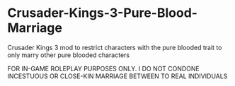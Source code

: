 # Crusader-Kings-3-Pure-Blood-Marriage
Crusader Kings 3 mod to restrict characters with the pure blooded trait to only marry other pure blooded characters

FOR IN-GAME ROLEPLAY PURPOSES ONLY. I DO NOT CONDONE INCESTUOUS OR CLOSE-KIN MARRIAGE BETWEEN TO REAL INDIVIDUALS
